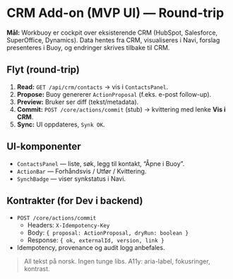# CRM Add-on (MVP UI) — Round-trip

**Mål:** Workbuoy er cockpit over eksisterende CRM (HubSpot, Salesforce, SuperOffice, Dynamics).
Data hentes fra CRM, visualiseres i Navi, forslag presenteres i Buoy, og endringer skrives tilbake til CRM.

## Flyt (round-trip)
1) **Read:** `GET /api/crm/contacts` → vis i `ContactsPanel`.
2) **Propose:** Buoy genererer `ActionProposal` (f.eks. e-post follow-up).
3) **Preview:** Bruker ser diff (tekst/metadata).
4) **Commit:** `POST /core/actions/commit` (stub) → kvittering med lenke **Vis i CRM**.
5) **Sync:** UI oppdateres, `Synk OK`.

## UI-komponenter
- `ContactsPanel` — liste, søk, legg til kontakt, “Åpne i Buoy”.
- `ActionBar` — Forhåndsvis / Utfør / Kvittering.
- `SynchBadge` — viser synkstatus i Navi.

## Kontrakter (for Dev i backend)
- `POST /core/actions/commit`
  - Headers: `X-Idempotency-Key`
  - Body: `{ proposal: ActionProposal, dryRun: boolean }`
  - Response: `{ ok, externalId, version, link }`
- Idempotency, provenance og audit logg anbefales.

> All tekst på norsk. Ingen tunge libs. A11y: aria-label, fokusringer, kontrast.